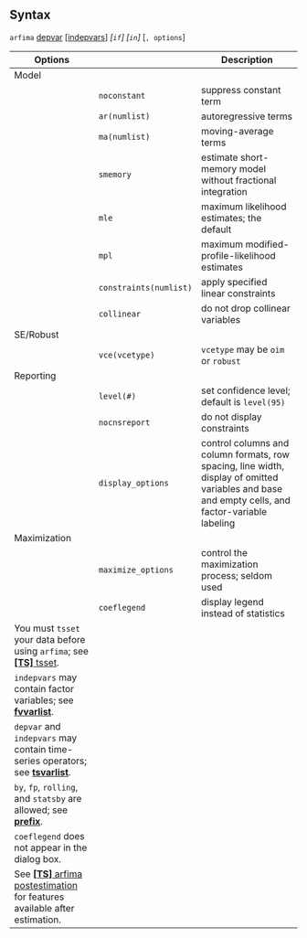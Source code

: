## Syntax

`arfima`
[depvar](http://www.stata.com/help.cgi?depvar)
\[[indepvars](http://www.stata.com/help.cgi?indepvars)\]
_\[`if`\] \[`in`\]_ \[`, options`\]

| Options                                                                                                                                                                    |                            | Description                                                                                                                                      |
|----------------------------------------------------------------------------------------------------------------------------------------------------------------------------|----------------------------|--------------------------------------------------------------------------------------------------------------------------------------------------|
| Model                                                                                                                                                                      |                            |                                                                                                                                                  |
|                                                                                                                                                                            | `noconstant`               | suppress constant term                                                                                                                           |
|                                                                                                                                                                            | `ar(numlist)`              | autoregressive terms                                                                                                                             |
|                                                                                                                                                                            | `ma(numlist)`              | moving-average terms                                                                                                                             |
|                                                                                                                                                                            | `smemory`                  | estimate short-memory model without fractional integration                                                                                       |
|                                                                                                                                                                            | `mle`                      | maximum likelihood estimates; the default                                                                                                        |
|                                                                                                                                                                            | `mpl`                      | maximum modified-profile-likelihood estimates                                                                                                    |
|                                                                                                                                                                            | `constraints(numlist)` | apply specified linear constraints                                                                                                               |
|                                                                                                                                                                            | `collinear`                | do not drop collinear variables                                                                                                                  |
| SE/Robust                                                                                                                                                                  |                            |                                                                                                                                                  |
|                                                                                                                                                                            | `vce(vcetype)`             | `vcetype` may be `oim` or `robust`                                                                                                               |
| Reporting                                                                                                                                                                  |                            |                                                                                                                                                  |
|                                                                                                                                                                            | `level(#)`                 | set confidence level; default is `level(95)`                                                                                                     |
|                                                                                                                                                                            | `nocnsreport`              | do not display constraints                                                                                                                       |
|                                                                                                                                                                            | `display_options`          | control columns and column formats, row spacing, line width, display of omitted variables and base and empty cells, and factor-variable labeling |
| Maximization                                                                                                                                                               |                            |                                                                                                                                                  |
|                                                                                                                                                                            | `maximize_options`         | control the maximization process; seldom used                                                                                                    |
|                                                                                                                                                                            | `coeflegend`               | display legend instead of statistics                                                                                                             |
| You must `tsset` your data before using `arfima`; see [<strong>[TS]</strong> tsset](http://www.stata.com/help.cgi?tsset).                       |                            |                                                                                                                                                  |
| `indepvars` may contain factor variables; see [<strong>fvvarlist</strong>](http://www.stata.com/help.cgi?fvvarlist).                            |                            |                                                                                                                                                  |
| `depvar` and `indepvars` may contain time-series operators; see [<strong>tsvarlist</strong>](http://www.stata.com/help.cgi?tsvarlist).          |                            |                                                                                                                                                  |
| `by`, `fp`, `rolling`, and `statsby` are allowed; see [<strong>prefix</strong>](http://www.stata.com/help.cgi?prefix).                          |                            |                                                                                                                                                  |
| `coeflegend` does not appear in the dialog box.                                                                                                                            |                            |                                                                                                                                                  |
| See [<strong>[TS]</strong> arfima postestimation](http://www.stata.com/help.cgi?arfima_postestimation) for features available after estimation. |                            |                                                                                                                                                  |

